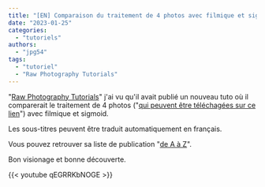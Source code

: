 ```yaml
---
title: "[EN] Comparaison du traitement de 4 photos avec filmique et sigmoid"
date: "2023-01-25"
categories:
  - "tutoriels"
authors:
  - "jpg54" 
tags:
  - "tutoriel"
  - "Raw Photography Tutorials"
---
```

"[Raw Photography Tutorials](https://www.youtube.com/@RawPhotographyTutorials)"
j'ai vu qu'il avait publié un nouveau tuto où il comparerait le traitement de 4 photos ("[qui peuvent être téléchagées sur ce lien](https://www.signatureedits.com/free-raw-photos/)")
avec filmique et sigmoid.

Les sous-titres peuvent être traduit automatiquement en français.

Vous pouvez retrouver sa liste de publication "[de A à Z](https://www.youtube.com/playlist?list=PLEZ74wS6EMTygiT4nHq2gKwU5ZZa9Edlg)".

Bon visionage et bonne découverte.

{{< youtube qEGRRKbNOGE >}}

